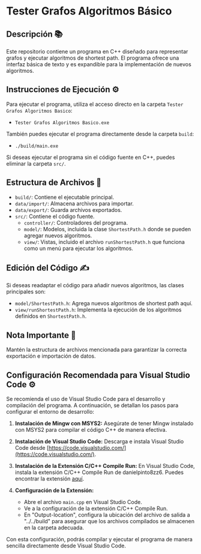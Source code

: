
# Tester Grafos Algoritmos Básico

## Descripción 📚

Este repositorio contiene un programa en C++ diseñado para representar grafos y ejecutar algoritmos de shortest path. El programa ofrece una interfaz básica de texto y es expandible para la implementación de nuevos algoritmos.

## Instrucciones de Ejecución ⚙️

Para ejecutar el programa, utiliza el acceso directo en la carpeta `Tester Grafos Algoritmos Basico`:

- `Tester Grafos Algoritmos Basico.exe`

También puedes ejecutar el programa directamente desde la carpeta `build`:

- `./build/main.exe`

Si deseas ejecutar el programa sin el código fuente en C++, puedes eliminar la carpeta `src/`.

## Estructura de Archivos 📁

- `build/`: Contiene el ejecutable principal.
- `data/import/`: Almacena archivos para importar.
- `data/export/`: Guarda archivos exportados.
- `src/`: Contiene el código fuente.
  - `controller/`: Controladores del programa.
  - `model/`: Modelos, incluida la clase `ShortestPath.h` donde se pueden agregar nuevos algoritmos.
  - `view/`: Vistas, incluido el archivo `runShortestPath.h` que funciona como un menú para ejecutar los algoritmos.

## Edición del Código ✍️

Si deseas readaptar el código para añadir nuevos algoritmos, las clases principales son:

- `model/ShortestPath.h`: Agrega nuevos algoritmos de shortest path aquí.
- `view/runShortestPath.h`: Implementa la ejecución de los algoritmos definidos en `ShortestPath.h`.

## Nota Importante 🚨

Mantén la estructura de archivos mencionada para garantizar la correcta exportación e importación de datos.

## Configuración Recomendada para Visual Studio Code ⚙️

Se recomienda el uso de Visual Studio Code para el desarrollo y compilación del programa. A continuación, se detallan los pasos para configurar el entorno de desarrollo:

1. **Instalación de Mingw con MSYS2:**
   Asegúrate de tener Mingw instalado con MSYS2 para compilar el código C++ de manera efectiva.
2. **Instalación de Visual Studio Code:**
   Descarga e instala Visual Studio Code desde [https://code.visualstudio.com/](https://code.visualstudio.com/).
3. **Instalación de la Extensión C/C++ Compile Run:**
   En Visual Studio Code, instala la extensión C/C++ Compile Run de danielpinto8zz6. Puedes encontrar la extensión [aquí](https://github.com/danielpinto8zz6/c-cpp-compile-run).
4. **Configuración de la Extensión:**

   - Abre el archivo `main.cpp` en Visual Studio Code.
   - Ve a la configuración de la extensión C/C++ Compile Run.
   - En "Output-location", configura la ubicación del archivo de salida a "../../build" para asegurar que los archivos compilados se almacenen en la carpeta adecuada.

Con esta configuración, podrás compilar y ejecutar el programa de manera sencilla directamente desde Visual Studio Code.
